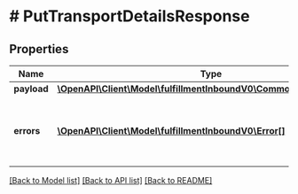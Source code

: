 # # PutTransportDetailsResponse

## Properties

Name | Type | Description | Notes
------------ | ------------- | ------------- | -------------
**payload** | [**\OpenAPI\Client\Model\fulfillmentInboundV0\CommonTransportResult**](CommonTransportResult.md) |  | [optional]
**errors** | [**\OpenAPI\Client\Model\fulfillmentInboundV0\Error[]**](Error.md) | A list of error responses returned when a request is unsuccessful. | [optional]

[[Back to Model list]](../../README.md#models) [[Back to API list]](../../README.md#endpoints) [[Back to README]](../../README.md)
